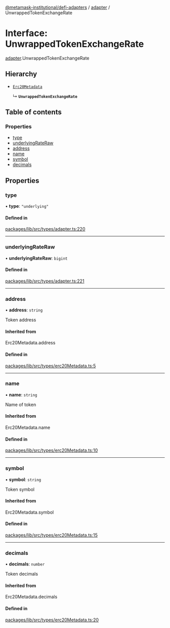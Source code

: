 [@metamask-institutional/defi-adapters](../README.md) / [adapter](../modules/adapter.md) / UnwrappedTokenExchangeRate

# Interface: UnwrappedTokenExchangeRate

[adapter](../modules/adapter.md).UnwrappedTokenExchangeRate

## Hierarchy

- [`Erc20Metadata`](../modules/erc20Metadata.md#erc20metadata)

  ↳ **`UnwrappedTokenExchangeRate`**

## Table of contents

### Properties

- [type](adapter.UnwrappedTokenExchangeRate.md#type)
- [underlyingRateRaw](adapter.UnwrappedTokenExchangeRate.md#underlyingrateraw)
- [address](adapter.UnwrappedTokenExchangeRate.md#address)
- [name](adapter.UnwrappedTokenExchangeRate.md#name)
- [symbol](adapter.UnwrappedTokenExchangeRate.md#symbol)
- [decimals](adapter.UnwrappedTokenExchangeRate.md#decimals)

## Properties

### type

• **type**: ``"underlying"``

#### Defined in

[packages/lib/src/types/adapter.ts:220](https://github.com/consensys-vertical-apps/mmi-defi-adapters/blob/main/packages/lib/src/types/adapter.ts#L220)

___

### underlyingRateRaw

• **underlyingRateRaw**: `bigint`

#### Defined in

[packages/lib/src/types/adapter.ts:221](https://github.com/consensys-vertical-apps/mmi-defi-adapters/blob/main/packages/lib/src/types/adapter.ts#L221)

___

### address

• **address**: `string`

Token address

#### Inherited from

Erc20Metadata.address

#### Defined in

[packages/lib/src/types/erc20Metadata.ts:5](https://github.com/consensys-vertical-apps/mmi-defi-adapters/blob/main/packages/lib/src/types/erc20Metadata.ts#L5)

___

### name

• **name**: `string`

Name of token

#### Inherited from

Erc20Metadata.name

#### Defined in

[packages/lib/src/types/erc20Metadata.ts:10](https://github.com/consensys-vertical-apps/mmi-defi-adapters/blob/main/packages/lib/src/types/erc20Metadata.ts#L10)

___

### symbol

• **symbol**: `string`

Token symbol

#### Inherited from

Erc20Metadata.symbol

#### Defined in

[packages/lib/src/types/erc20Metadata.ts:15](https://github.com/consensys-vertical-apps/mmi-defi-adapters/blob/main/packages/lib/src/types/erc20Metadata.ts#L15)

___

### decimals

• **decimals**: `number`

Token decimals

#### Inherited from

Erc20Metadata.decimals

#### Defined in

[packages/lib/src/types/erc20Metadata.ts:20](https://github.com/consensys-vertical-apps/mmi-defi-adapters/blob/main/packages/lib/src/types/erc20Metadata.ts#L20)
